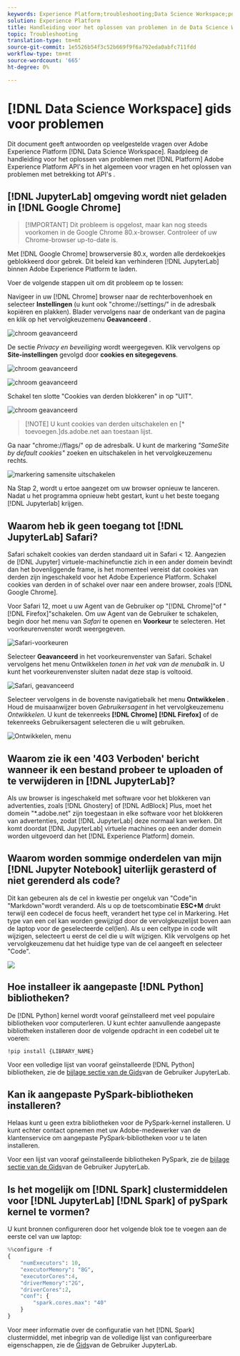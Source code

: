 ```yaml
---
keywords: Experience Platform;troubleshooting;Data Science Workspace;popular topics
solution: Experience Platform
title: Handleiding voor het oplossen van problemen in de Data Science Workspace
topic: Troubleshooting
translation-type: tm+mt
source-git-commit: 1e5526b54f3c52b669f9f6a792eda0abfc711fdd
workflow-type: tm+mt
source-wordcount: '665'
ht-degree: 0%

---
```



# [!DNL Data Science Workspace] gids voor problemen

Dit document geeft antwoorden op veelgestelde vragen over Adobe Experience Platform [!DNL Data Science Workspace]. Raadpleeg de handleiding voor het oplossen van problemen met [!DNL Platform] Adobe Experience Platform API&#39;s in het algemeen voor vragen en het oplossen van problemen met betrekking tot API&#39;s [](../landing/troubleshooting.md).

## [!DNL JupyterLab] omgeving wordt niet geladen in [!DNL Google Chrome]

>[!IMPORTANT] Dit probleem is opgelost, maar kan nog steeds voorkomen in de Google Chrome 80.x-browser. Controleer of uw Chrome-browser up-to-date is.

Met [!DNL Google Chrome] browserversie 80.x, worden alle derdekoekjes geblokkeerd door gebrek. Dit beleid kan verhinderen [!DNL JupyterLab] binnen Adobe Experience Platform te laden.

Voer de volgende stappen uit om dit probleem op te lossen:

Navigeer in uw [!DNL Chrome] browser naar de rechterbovenhoek en selecteer **Instellingen** (u kunt ook &quot;chrome://settings/&quot; in de adresbalk kopiëren en plakken). Blader vervolgens naar de onderkant van de pagina en klik op het vervolgkeuzemenu **Geavanceerd** .

![chroom geavanceerd](./images/faq/chrome-advanced.png)

De sectie *Privacy en beveiliging* wordt weergegeven. Klik vervolgens op **Site-instellingen** gevolgd door **cookies en sitegegevens**.

![chroom geavanceerd](./images/faq/privacy-security.png)

![chroom geavanceerd](./images/faq/cookies.png)

Schakel ten slotte &quot;Cookies van derden blokkeren&quot; in op &quot;UIT&quot;.

![chroom geavanceerd](./images/faq/toggle-off.png)

>[!NOTE] U kunt cookies van derden uitschakelen en [* toevoegen.]ds.adobe.net aan toestaan lijst.

Ga naar &quot;chrome://flags/&quot; op de adresbalk. U kunt de markering *&quot;SameSite by default cookies&quot;* zoeken en uitschakelen in het vervolgkeuzemenu rechts.

![markering samensite uitschakelen](./images/faq/samesite-flag.png)

Na Stap 2, wordt u ertoe aangezet om uw browser opnieuw te lanceren. Nadat u het programma opnieuw hebt gestart, kunt u het beste toegang [!DNL Jupyterlab] krijgen.

## Waarom heb ik geen toegang tot [!DNL JupyterLab] Safari?

Safari schakelt cookies van derden standaard uit in Safari &lt; 12. Aangezien de [!DNL Jupyter] virtuele-machinefunctie zich in een ander domein bevindt dan het bovenliggende frame, is het momenteel vereist dat cookies van derden zijn ingeschakeld voor het Adobe Experience Platform. Schakel cookies van derden in of schakel over naar een andere browser, zoals [!DNL Google Chrome].

Voor Safari 12, moet u uw Agent van de Gebruiker op &quot;[!DNL Chrome]&quot;of &quot;[!DNL Firefox]&quot;schakelen. Om uw Agent van de Gebruiker te schakelen, begin door het menu van *Safari* te openen en **Voorkeur** te selecteren. Het voorkeurenvenster wordt weergegeven.

![Safari-voorkeuren](./images/faq/preferences.png)

Selecteer **Geavanceerd** in het voorkeurenvenster van Safari. Schakel vervolgens het menu Ontwikkelen *tonen in het vak van de menubalk* in. U kunt het voorkeurenvenster sluiten nadat deze stap is voltooid.

![Safari, geavanceerd](./images/faq/advanced.png)

Selecteer vervolgens in de bovenste navigatiebalk het menu **Ontwikkelen** . Houd de muisaanwijzer boven *Gebruikersagent* in het vervolgkeuzemenu *Ontwikkelen*. U kunt de tekenreeks **[!DNL Chrome]** **[!DNL Firefox]** of de tekenreeks Gebruikersagent selecteren die u wilt gebruiken.

![Ontwikkelen, menu](./images/faq/user-agent.png)

## Waarom zie ik een &#39;403 Verboden&#39; bericht wanneer ik een bestand probeer te uploaden of te verwijderen in [!DNL JupyterLab]?

Als uw browser is ingeschakeld met software voor het blokkeren van advertenties, zoals [!DNL Ghostery] of [!DNL AdBlock] Plus, moet het domein &quot;\*.adobe.net&quot; zijn toegestaan in elke software voor het blokkeren van advertenties, zodat [!DNL JupyterLab] deze normaal kan werken. Dit komt doordat [!DNL JupyterLab] virtuele machines op een ander domein worden uitgevoerd dan het [!DNL Experience Platform] domein.

## Waarom worden sommige onderdelen van mijn [!DNL Jupyter Notebook] uiterlijk gerasterd of niet gerenderd als code?

Dit kan gebeuren als de cel in kwestie per ongeluk van &quot;Code&quot;in &quot;Markdown&quot;wordt veranderd. Als u op de toetscombinatie **ESC+M** drukt terwijl een codecel de focus heeft, verandert het type cel in Markering. Het type van een cel kan worden gewijzigd door de vervolgkeuzelijst boven aan de laptop voor de geselecteerde cel(len). Als u een celtype in code wilt wijzigen, selecteert u eerst de cel die u wilt wijzigen. Klik vervolgens op het vervolgkeuzemenu dat het huidige type van de cel aangeeft en selecteer &quot;Code&quot;.

![](./images/faq/code_type.png)

## Hoe installeer ik aangepaste [!DNL Python] bibliotheken?

De [!DNL Python] kernel wordt vooraf geïnstalleerd met veel populaire bibliotheken voor computerleren. U kunt echter aanvullende aangepaste bibliotheken installeren door de volgende opdracht in een codebel uit te voeren:

```shell
!pip install {LIBRARY_NAME}
```

Voor een volledige lijst van vooraf geïnstalleerde [!DNL Python] bibliotheken, zie de [bijlage sectie van de Gids](./jupyterlab/overview.md#supported-libraries)van de Gebruiker JupyterLab.

## Kan ik aangepaste PySpark-bibliotheken installeren?

Helaas kunt u geen extra bibliotheken voor de PySpark-kernel installeren. U kunt echter contact opnemen met uw Adobe-medewerker van de klantenservice om aangepaste PySpark-bibliotheken voor u te laten installeren.

Voor een lijst van vooraf geïnstalleerde bibliotheken PySpark, zie de [bijlage sectie van de Gids](./jupyterlab/overview.md#supported-libraries)van de Gebruiker JupyterLab.

## Is het mogelijk om [!DNL Spark] clustermiddelen voor [!DNL JupyterLab] [!DNL Spark] of pySpark kernel te vormen?

U kunt bronnen configureren door het volgende blok toe te voegen aan de eerste cel van uw laptop:

```python
%%configure -f 
{
    "numExecutors": 10,
    "executorMemory": "8G",
    "executorCores":4,
    "driverMemory":"2G",
    "driverCores":2,
    "conf": {
        "spark.cores.max": "40"
    }
}
```

Voor meer informatie over de configuratie van het [!DNL Spark] clustermiddel, met inbegrip van de volledige lijst van configureerbare eigenschappen, zie de [Gids](./jupyterlab/overview.md#kernels)van de Gebruiker JupyterLab.